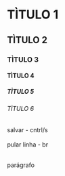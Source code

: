 <h1>TÌTULO 1</h1>
<h2>TÌTULO 2</h2>
<h3>TÌTULO 3</h3>
<h4>TÌTULO 4</h4>
<h5>TÌTULO 5</h5>
<h6>TÌTULO 6</h6>

salvar - cntrl/s <br>
<br>
pular linha - br <br>
<br>
<p> parágrafo </p>




